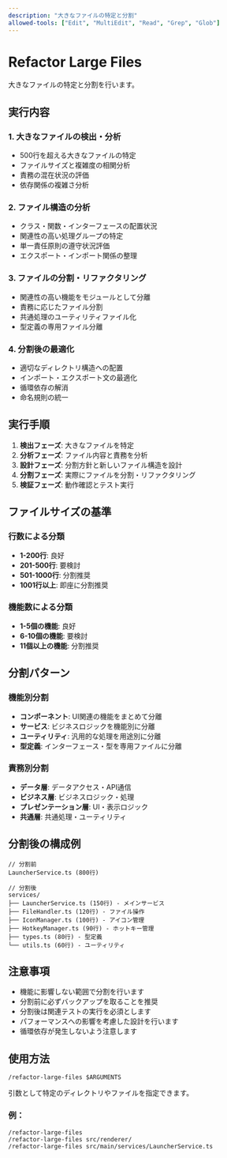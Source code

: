 ```yaml
---
description: "大きなファイルの特定と分割"
allowed-tools: ["Edit", "MultiEdit", "Read", "Grep", "Glob"]
---
```


# Refactor Large Files

大きなファイルの特定と分割を行います。

## 実行内容

### 1. 大きなファイルの検出・分析
- 500行を超える大きなファイルの特定
- ファイルサイズと複雑度の相関分析
- 責務の混在状況の評価
- 依存関係の複雑さ分析

### 2. ファイル構造の分析
- クラス・関数・インターフェースの配置状況
- 関連性の高い処理グループの特定
- 単一責任原則の遵守状況評価
- エクスポート・インポート関係の整理

### 3. ファイルの分割・リファクタリング
- 関連性の高い機能をモジュールとして分離
- 責務に応じたファイル分割
- 共通処理のユーティリティファイル化
- 型定義の専用ファイル分離

### 4. 分割後の最適化
- 適切なディレクトリ構造への配置
- インポート・エクスポート文の最適化
- 循環依存の解消
- 命名規則の統一

## 実行手順

1. **検出フェーズ**: 大きなファイルを特定
2. **分析フェーズ**: ファイル内容と責務を分析
3. **設計フェーズ**: 分割方針と新しいファイル構造を設計
4. **分割フェーズ**: 実際にファイルを分割・リファクタリング
5. **検証フェーズ**: 動作確認とテスト実行

## ファイルサイズの基準

### 行数による分類
- **1-200行**: 良好
- **201-500行**: 要検討
- **501-1000行**: 分割推奨
- **1001行以上**: 即座に分割推奨

### 機能数による分類
- **1-5個の機能**: 良好
- **6-10個の機能**: 要検討
- **11個以上の機能**: 分割推奨

## 分割パターン

### 機能別分割
- **コンポーネント**: UI関連の機能をまとめて分離
- **サービス**: ビジネスロジックを機能別に分離
- **ユーティリティ**: 汎用的な処理を用途別に分離
- **型定義**: インターフェース・型を専用ファイルに分離

### 責務別分割
- **データ層**: データアクセス・API通信
- **ビジネス層**: ビジネスロジック・処理
- **プレゼンテーション層**: UI・表示ロジック
- **共通層**: 共通処理・ユーティリティ

## 分割後の構成例

```
// 分割前
LauncherService.ts (800行)

// 分割後
services/
├── LauncherService.ts (150行) - メインサービス
├── FileHandler.ts (120行) - ファイル操作
├── IconManager.ts (100行) - アイコン管理
├── HotkeyManager.ts (90行) - ホットキー管理
├── types.ts (80行) - 型定義
└── utils.ts (60行) - ユーティリティ
```

## 注意事項

- 機能に影響しない範囲で分割を行います
- 分割前に必ずバックアップを取ることを推奨
- 分割後は関連テストの実行を必須とします
- パフォーマンスへの影響を考慮した設計を行います
- 循環依存が発生しないよう注意します

## 使用方法

```
/refactor-large-files $ARGUMENTS
```

引数として特定のディレクトリやファイルを指定できます。

### 例：
```
/refactor-large-files
/refactor-large-files src/renderer/
/refactor-large-files src/main/services/LauncherService.ts
```